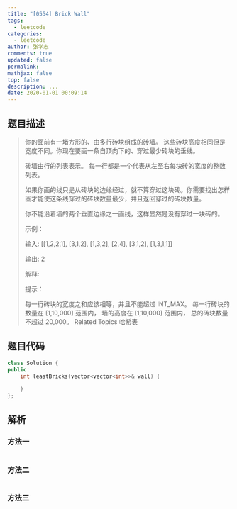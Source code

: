 ```yaml
---
title: "[0554] Brick Wall"
tags:
  - leetcode
categories:
  - leetcode
author: 张学志
comments: true
updated: false
permalink:
mathjax: false
top: false
description: ...
date: 2020-01-01 00:09:14
---
```


## 题目描述

> 你的面前有一堵方形的、由多行砖块组成的砖墙。 这些砖块高度相同但是宽度不同。你现在要画一条自顶向下的、穿过最少砖块的垂线。 
> 
> 砖墙由行的列表表示。 每一行都是一个代表从左至右每块砖的宽度的整数列表。 
> 
> 如果你画的线只是从砖块的边缘经过，就不算穿过这块砖。你需要找出怎样画才能使这条线穿过的砖块数量最少，并且返回穿过的砖块数量。 
> 
> 你不能沿着墙的两个垂直边缘之一画线，这样显然是没有穿过一块砖的。 
> 
> 
> 
> 示例： 
> 
> 输入: [[1,2,2,1],
> [3,1,2],
> [1,3,2],
> [2,4],
> [3,1,2],
> [1,3,1,1]]
> 
> 输出: 2
> 
> 解释: 
> 
> 
> 
> 
> 
> 提示： 
> 
> 
> 每一行砖块的宽度之和应该相等，并且不能超过 INT_MAX。 
> 每一行砖块的数量在 [1,10,000] 范围内， 墙的高度在 [1,10,000] 范围内， 总的砖块数量不超过 20,000。 
> Related Topics 哈希表

## 题目代码

```cpp
class Solution {
public:
    int leastBricks(vector<vector<int>>& wall) {
        
    }
};
```

## 解析

### 方法一

```cpp

```

### 方法二

```cpp

```

### 方法三

```cpp

```

